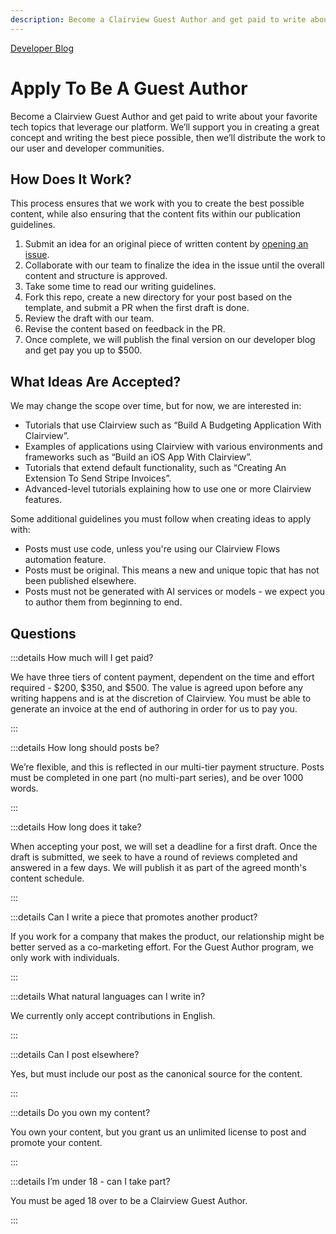 ```yaml
---
description: Become a Clairview Guest Author and get paid to write about your favorite tech topics that leverage our platform.
---
```


<script setup>
import Badge from '@/components/Badge.vue';
</script>

<Badge><a href="/blog/">Developer Blog</a></Badge>

# Apply To Be A Guest Author

Become a Clairview Guest Author and get paid to write about your favorite tech topics that leverage our platform. We’ll
support you in creating a great concept and writing the best piece possible, then we’ll distribute the work to our user
and developer communities.

<Card
  title="Apply now!"
  h="2"
  text="All you need to apply is an idea for a topic."
  url="https://github.com/clairview-community/guest-authoring/issues/new?assignees=phazonoverload&labels=&projects=&template=new-post-proposal.yml" />

## How Does It Work?

This process ensures that we work with you to create the best possible content, while also ensuring that the content
fits within our publication guidelines.

1. Submit an idea for an original piece of written content by
   [opening an issue](https://github.com/clairview-community/guest-authoring/issues/new/choose).
2. Collaborate with our team to finalize the idea in the issue until the overall content and structure is approved.
3. Take some time to read our writing guidelines.
4. Fork this repo, create a new directory for your post based on the template, and submit a PR when the first draft is
   done.
5. Review the draft with our team.
6. Revise the content based on feedback in the PR.
7. Once complete, we will publish the final version on our developer blog and get pay you up to $500.

## What Ideas Are Accepted?

We may change the scope over time, but for now, we are interested in:

- Tutorials that use Clairview such as “Build A Budgeting Application With Clairview”.
- Examples of applications using Clairview with various environments and frameworks such as “Build an iOS App With
  Clairview”.
- Tutorials that extend default functionality, such as “Creating An Extension To Send Stripe Invoices”.
- Advanced-level tutorials explaining how to use one or more Clairview features.

Some additional guidelines you must follow when creating ideas to apply with:

- Posts must use code, unless you're using our Clairview Flows automation feature.
- Posts must be original. This means a new and unique topic that has not been published elsewhere.
- Posts must not be generated with AI services or models - we expect you to author them from beginning to end.

## Questions

:::details How much will I get paid?

We have three tiers of content payment, dependent on the time and effort required - $200, $350, and $500. The value is
agreed upon before any writing happens and is at the discretion of Clairview. You must be able to generate an invoice at
the end of authoring in order for us to pay you.

:::

:::details How long should posts be?

We’re flexible, and this is reflected in our multi-tier payment structure. Posts must be completed in one part (no
multi-part series), and be over 1000 words.

:::

:::details How long does it take?

When accepting your post, we will set a deadline for a first draft. Once the draft is submitted, we seek to have a round
of reviews completed and answered in a few days. We will publish it as part of the agreed month's content schedule.

:::

:::details Can I write a piece that promotes another product?

If you work for a company that makes the product, our relationship might be better served as a co-marketing effort. For
the Guest Author program, we only work with individuals.

:::

:::details What natural languages can I write in?

We currently only accept contributions in English.

:::

:::details Can I post elsewhere?

Yes, but must include our post as the canonical source for the content.

:::

:::details Do you own my content?

You own your content, but you grant us an unlimited license to post and promote your content.

:::

:::details I’m under 18 - can I take part?

You must be aged 18 over to be a Clairview Guest Author.

:::

<Card
  title="Apply now!"
  h="2"
  text="All you need to apply is an idea for a topic."
  url="https://github.com/clairview-community/guest-authoring/issues/new?assignees=phazonoverload&labels=&projects=&template=new-post-proposal.yml"
  style="margin-top: 4em;" />

